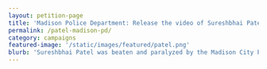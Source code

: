 ```yaml
---
layout: petition-page
title: 'Madison Police Department: Release the video of Sureshbhai Patel’s arrest!'
permalink: /patel-madison-pd/
category: campaigns
featured-image: '/static/images/featured/patel.png'
blurb: 'Sureshbhai Patel was beaten and paralyzed by the Madison City Police Department. There’s video that could reveal the truth about what happened.'
---
```


<link href='https://actionnetwork.org/css/style-embed-whitelabel.css' rel='stylesheet' type='text/css' /><script>window.yepnope || document.write('<script src="https://actionnetwork.org/assets/yepnope154-min.js"><\/script>');</script><script src='https://actionnetwork.org/widgets/v2/petition/madison-police-department-release-the-video-of-sureshbhai-patels-arrest?format=js&source=widget&style=full'></script><div id='can-petition-area-madison-police-department-release-the-video-of-sureshbhai-patels-arrest' style='width: 100%'><!-- this div is the target for our HTML insertion --></div>
